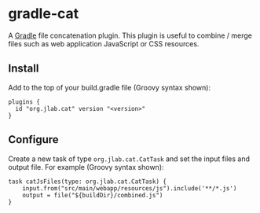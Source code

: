 # gradle-cat
A [Gradle](https://gradle.org/) file concatenation plugin.  This plugin is useful to combine / merge files such as web application JavaScript or CSS resources.

## Install

Add to the top of your build.gradle file (Groovy syntax shown):
```
plugins {
  id "org.jlab.cat" version "<version>"
}
```

## Configure
Create a new task of type `org.jlab.cat.CatTask` and set the input files and output file.  For example (Groovy syntax shown):
```
task catJsFiles(type: org.jlab.cat.CatTask) {
    input.from("src/main/webapp/resources/js").include('**/*.js')
    output = file("${buildDir}/combined.js")
}
```
